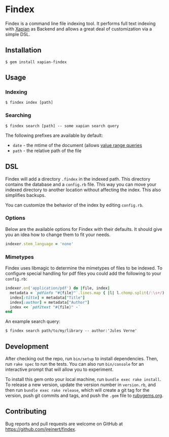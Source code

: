 # Findex

Findex is a command line file indexing tool. It performs full text indexing
with [Xapian](http://xapian.org) as Backend and allows a great deal of
customization via a simple DSL.

## Installation

    $ gem install xapian-findex

## Usage

### Indexing

    $ findex index [path]

### Searching

    $ findex search [path] -- some xapian search query

The following prefixes are available by default:

- `date` - the mtime of the document (allows [value range queries](http://xapian.org/docs/valueranges.html)
- `path` - the relative path of the file

## DSL

Findex will add a directory `.findex` in the indexed path. This directory
contains the database and a `config.rb` file.  This way you can move your
indexed directory to another location without affecting the index. This also
simplifies backups.

You can customize the behavior of the index by editing `config.rb`.

### Options

Below are the available options for Findex with their defaults. It should give
you an idea how to change them to fit your needs.

``` ruby
indexer.stem_language = 'none'
```

### Mimetypes

Findex uses libmagic to determine the mimetypes of files to be indexed. To
configure special handling for pdf files you could add the following to your
`config.rb`:

``` ruby
indexer.on('application/pdf') do |file, index|
  metadata = `pdfinfo "#{file}"`.lines.map { |l| l.chomp.split(/:\s+/) }.to_h
  index[:title] = metadata["Title"]
  index[:author] = metadata["Author"]
  index << `pdf2text "#{file}" -`
end
```

An example search query:

    $ findex search path/to/my/library -- author:'Jules Verne'

## Development

After checking out the repo, run `bin/setup` to install dependencies. Then, run
`rake spec` to run the tests. You can also run `bin/console` for an interactive
prompt that will allow you to experiment.

To install this gem onto your local machine, run `bundle exec rake install`. To
release a new version, update the version number in `version.rb`, and then run
`bundle exec rake release`, which will create a git tag for the version, push
git commits and tags, and push the `.gem` file to
[rubygems.org](https://rubygems.org).

## Contributing

Bug reports and pull requests are welcome on GitHub at
https://github.com/jreinert/findex.

